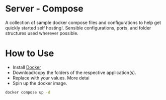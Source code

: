 # Server - Compose
A collection of sample docker compose files and configurations to help get quickly started self hosting!. Sensible configurations, ports, and folder structures used wherever possible.

# How to Use

- Install [Docker](https://docs.docker.com/get-docker/)
- Download/copy the folders of the respective application(s).
- Replace <parameters> with your values. More detai
- Spin up the docker image.
```bash
docker compose up -d
```

